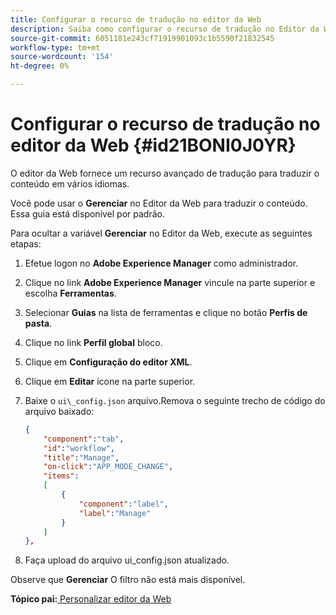 ```yaml
---
title: Configurar o recurso de tradução no editor da Web
description: Saiba como configurar o recurso de tradução no Editor da Web
source-git-commit: 6051181e243cf71919901093c1b5590f21832545
workflow-type: tm+mt
source-wordcount: '154'
ht-degree: 0%

---
```



# Configurar o recurso de tradução no editor da Web {#id21BONI0J0YR}

O editor da Web fornece um recurso avançado de tradução para traduzir o conteúdo em vários idiomas.

Você pode usar o **Gerenciar** no Editor da Web para traduzir o conteúdo. Essa guia está disponível por padrão.

Para ocultar a variável **Gerenciar** no Editor da Web, execute as seguintes etapas:

1. Efetue logon no **Adobe Experience Manager** como administrador.
1. Clique no link **Adobe Experience Manager** vincule na parte superior e escolha **Ferramentas**.
1. Selecionar **Guias** na lista de ferramentas e clique no botão **Perfis de pasta**.
1. Clique no link **Perfil global** bloco.
1. Clique em **Configuração do editor XML**.
1. Clique em **Editar** ícone na parte superior.
1. Baixe o `ui\_config.json` arquivo.Remova o seguinte trecho de código do arquivo baixado:

   ```json
   {
       "component":"tab",
       "id":"workflow",
       "title":"Manage",
       "on-click":"APP_MODE_CHANGE",
       "items":
       [
           {
               "component":"label",
               "label":"Manage"
           }
       ]
   },
   ```

1. Faça upload do arquivo ui\_config.json atualizado.

Observe que **Gerenciar** O filtro não está mais disponível.

**Tópico pai:**[ Personalizar editor da Web](conf-web-editor.md)

